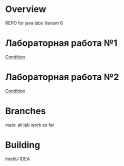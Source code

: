 # Overview
REPO for java labs Variant 6
# Лабораторная работа №1  
[Condition](https://github.com/andrey1pf/Java6sem/blob/main/Conditions/%D0%9B%D0%B0%D0%B11.doc)

# Лабораторная работа №2
[Condition](https://github.com/andrey1pf/Java6sem/blob/main/Conditions/%D0%9B%D0%B0%D0%B11.doc)

# Branches
main: all lab work so far

# Building
IntelliJ IDEA
